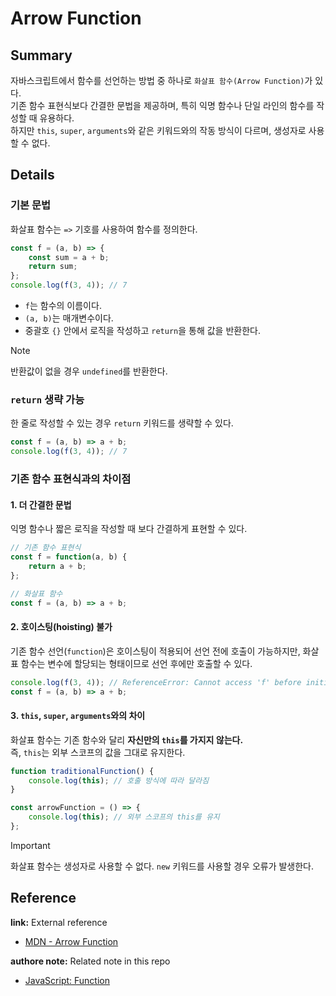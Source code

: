 # Arrow Function

## Summary
자바스크립트에서 함수를 선언하는 방법 중 하나로 `화살표 함수(Arrow Function)`가 있다.  
기존 함수 표현식보다 간결한 문법을 제공하며, 특히 익명 함수나 단일 라인의 함수를 작성할 때 유용하다.  
하지만 `this`, `super`, `arguments`와 같은 키워드와의 작동 방식이 다르며, 생성자로 사용할 수 없다.

## Details

### 기본 문법
화살표 함수는 `=>` 기호를 사용하여 함수를 정의한다.

```js
const f = (a, b) => {
    const sum = a + b;
    return sum;
};
console.log(f(3, 4)); // 7
```
- `f`는 함수의 이름이다.
- `(a, b)`는 매개변수이다.
- 중괄호 `{}` 안에서 로직을 작성하고 `return`을 통해 값을 반환한다.

> [!NOTE]  
> 반환값이 없을 경우 `undefined`를 반환한다.

### `return` 생략 가능
한 줄로 작성할 수 있는 경우 `return` 키워드를 생략할 수 있다.

```js
const f = (a, b) => a + b;
console.log(f(3, 4)); // 7
```

### 기존 함수 표현식과의 차이점
#### 1. 더 간결한 문법
익명 함수나 짧은 로직을 작성할 때 보다 간결하게 표현할 수 있다.

```js
// 기존 함수 표현식
const f = function(a, b) {
    return a + b;
};

// 화살표 함수
const f = (a, b) => a + b;
```

#### 2. **호이스팅(hoisting) 불가**
기존 함수 선언(`function`)은 호이스팅이 적용되어 선언 전에 호출이 가능하지만, 화살표 함수는 변수에 할당되는 형태이므로 선언 후에만 호출할 수 있다.

```js
console.log(f(3, 4)); // ReferenceError: Cannot access 'f' before initialization
const f = (a, b) => a + b;
```

#### 3. **`this`, `super`, `arguments`와의 차이**
화살표 함수는 기존 함수와 달리 **자신만의 `this`를 가지지 않는다.**  
즉, `this`는 외부 스코프의 값을 그대로 유지한다.

```js
function traditionalFunction() {
    console.log(this); // 호출 방식에 따라 달라짐
}

const arrowFunction = () => {
    console.log(this); // 외부 스코프의 this를 유지
};
```

> [!IMPORTANT]  
> 화살표 함수는 생성자로 사용할 수 없다. `new` 키워드를 사용할 경우 오류가 발생한다.

## Reference

**link:** External reference
- [MDN - Arrow Function](https://developer.mozilla.org/en-US/docs/Web/JavaScript/Reference/Functions/Arrow_functions)

**authore note:** Related note in this repo
- [JavaScript: Function](./Function.md)